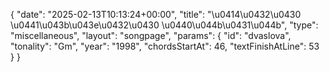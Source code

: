 {
    "date": "2025-02-13T10:13:24+00:00",
    "title": "\u0414\u0432\u0430 \u0441\u043b\u043e\u0432\u0430 \u0440\u044b\u0431\u044b",
    "type": "miscellaneous",
    "layout": "songpage",
    "params": {
        "id": "dvaslova",
        "tonality": "Gm",
        "year": "1998",
        "chordsStartAt": 46,
        "textFinishAtLine": 53
    }
}